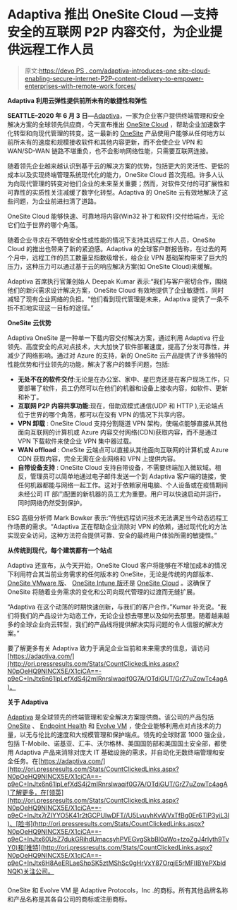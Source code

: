 # Adaptiva 推出 OneSite Cloud —支持安全的互联网 P2P 内容交付，为企业提供远程工作人员

> 原文:[https://devo PS . com/adaptiva-introduces-one site-cloud-enabling-secure-internet-P2P-content-delivery-to-empower-enterprises-with-remote-work forces/](https://devops.com/adaptiva-introduces-onesite-cloud-enabling-secure-internet-p2p-content-delivery-to-empower-enterprises-with-remote-workforces/)

**Adaptiva 利用云弹性提供前所未有的敏捷性和弹性**

**SEATTLE–2020 年 6 月 3 日—**[Adaptiva](http://ori.pressresults.com/Stats/CountClickedLinks.aspx?N0pOeHQ9NINCX5E/X1ciCA==-p9eC+InJtx6n61lpLefXdS4j2mIRnrslwaqif0G7A/OTdiGUT/GrZ7uZowTc4agA)，一家为企业客户提供终端管理和安全解决方案的全球领先供应商，今天宣布推出 [OneSite Cloud](http://ori.pressresults.com/Stats/CountClickedLinks.aspx?N0pOeHQ9NINCX5E/X1ciCA==-p9eC+InJtx6CBEL6mnzVlMVzR8LS3iVsvhPtGPQD6nn73VF3mPoLI8IkmBtY/pN3) ，帮助企业加速数字化转型和向现代管理的转变。这一最新的 [OneSite](http://ori.pressresults.com/Stats/CountClickedLinks.aspx?N0pOeHQ9NINCX5E/X1ciCA==-p9eC+InJtx6jh9PE86AL97pThCl1wAyClq8NpOhk6r44gMD3TyABplvSDbEXqaty) 产品使用户能够从任何地方以前所未有的速度和规模接收软件和其他内容更新，而不会使企业 VPN 和 WAN/SD-WAN 链路不堪重负，也不会影响网络性能，只需要互联网连接。

随着领先企业越来越认识到基于云的解决方案的优势，包括更大的灵活性、更低的成本以及实现终端管理系统现代化的能力，OneSite Cloud 首次亮相。许多人认为向现代管理的转变对他们企业的未来至关重要；然而，对软件交付的可扩展性和可靠性的实质性关注减缓了数字化转型。Adaptiva 的 OneSite 云有效地解决了这些问题，为企业前进扫清了道路。

OneSite Cloud 能够快速、可靠地将内容(Win32 补丁和软件)交付给端点，无论它们位于世界的哪个角落。

随着企业寻求在不牺牲安全性或性能的情况下支持其远程工作人员，OneSite Cloud 的推出也带来了新的紧迫感。Adaptiva 的全球客户群报告称，在过去的两个月中，远程工作的员工数量呈指数级增长，给企业 VPN 基础架构带来了巨大的压力，这种压力可以通过基于云的响应解决方案(如 OneSite Cloud)来缓解。

Adaptiva 首席执行官兼创始人 Deepak Kumar 表示:“我们与客户密切合作，围绕他们的新兴需求设计解决方案，OneSite Cloud 有效地提供了企业敏捷性，同时减轻了现有企业网络的负担。“他们看到现代管理是未来，Adaptiva 提供了一条不折不扣地实现这一目标的途径。”

**OneSite 云优势**

Adaptiva OneSite 是一种单一下载内容交付解决方案，通过利用 Adaptiva 行业领先、高度安全的点对点技术，大大加快了软件部署速度，提高了分发可靠性，并减少了网络影响。通过对 Azure 的支持，新的 OneSite 云产品提供了许多独特的性能优势和行业领先的功能，解决了客户的棘手问题，包括:

*   **无处不在的软件交付**:无论是在办公室、家中、星巴克还是在客户现场工作，只要部署了软件，员工仍然可以在他们的机器和设备上接收内容，如软件、更新和补丁。
*   **互联网 P2P 内容共享功能**:现在，借助双模式通信(UDP 和 HTTP ),无论端点位于世界的哪个角落，都可以在没有 VPN 的情况下共享内容。
*   **VPN 卸载** : OneSite Cloud 支持分割隧道 VPN 架构，使端点能够直接从其他面向互联网的计算机或 Azure 内容交付网络(CDN)获取内容，而不是通过 VPN 下载软件来使企业 VPN 集中器过载。
*   **WAN offload** : OneSite 云端点可以直接从其他面向互联网的计算机或 Azure CDN 获取内容，完全无需在企业网络和 VPN 上提供内容。
*   **自带设备支持** : OneSite Cloud 支持自带设备，不需要终端加入微软域。相反，管理员可以简单地通过电子邮件发送一个到 Adaptiva 客户端的链接，使任何机器都能与网络一起工作。这对于依赖家用电脑、个人设备或在疫情期间未经公司 IT 部门配置的新机器的员工尤为重要。用户可以快速启动并运行，同时网络仍然受到保护。

ESG 高级分析师 Mark Bowker 表示:“传统远程访问技术无法满足当今动态远程工作场景的需求。“Adaptiva 正在帮助企业消除对 VPN 的依赖，通过现代化的方法实现安全访问，这种方法符合提供可靠、安全的最终用户体验所需的敏捷性。”

**从传统到现代，每个建筑都有一个站点**

Adaptiva 还宣布，从今天开始，OneSite Cloud 客户将能够在不增加成本的情况下利用符合其当前业务需求的任何版本的 OneSite，无论是传统的内部版本、 [OneSite VMware 版](http://ori.pressresults.com/Stats/CountClickedLinks.aspx?N0pOeHQ9NINCX5E/X1ciCA==-p9eC+InJtx4W4rur2QzWGX/wj21roHWFZqysjfWGLE0cF8LCQw5lCs5uqSoDd6y2)、 [OneSite Intune 版](http://ori.pressresults.com/Stats/CountClickedLinks.aspx?N0pOeHQ9NINCX5E/X1ciCA==-p9eC+InJtx4e+Rf+qmXpG53Y6h8UTIDq8SkMv0zPXyG2Vk8LkD7sutjp+v7ApKeH)还是 [OneSite Cloud](http://ori.pressresults.com/Stats/CountClickedLinks.aspx?N0pOeHQ9NINCX5E/X1ciCA==-p9eC+InJtx6CBEL6mnzVlMVzR8LS3iVsvhPtGPQD6nn73VF3mPoLI8IkmBtY/pN3) 。这确保了 OneSite 将随着业务需求的变化和公司向现代管理的过渡而无缝扩展。

“Adaptiva 在这个动荡的时期快速创新，与我们的客户合作，”Kumar 补充说。“我们将我们的产品设计为动态工作，无论企业想去哪里以及如何去那里。随着越来越多的全球企业向云转型，我们的产品线将提供解决实际问题的令人信服的解决方案。”

要了解更多有关 Adaptiva 致力于满足企业当前和未来需求的信息，请访问[https://adaptiva.com/](http://ori.pressresults.com/Stats/CountClickedLinks.aspx?N0pOeHQ9NINCX5E/X1ciCA==-p9eC+InJtx6n61lpLefXdS4j2mIRnrslwaqif0G7A/OTdiGUT/GrZ7uZowTc4agA)。

**关于 Adaptiva**

[Adaptiva](http://ori.pressresults.com/Stats/CountClickedLinks.aspx?N0pOeHQ9NINCX5E/X1ciCA==-p9eC+InJtx6n61lpLefXdS4j2mIRnrslwaqif0G7A/OTdiGUT/GrZ7uZowTc4agA) 是全球领先的终端管理和安全解决方案提供商。该公司的产品包括 [OneSite](http://ori.pressresults.com/Stats/CountClickedLinks.aspx?N0pOeHQ9NINCX5E/X1ciCA==-p9eC+InJtx6jh9PE86AL97pThCl1wAyClq8NpOhk6r44gMD3TyABplvSDbEXqaty) 、 [Endpoint Health](http://ori.pressresults.com/Stats/CountClickedLinks.aspx?N0pOeHQ9NINCX5E/X1ciCA==-p9eC+InJtx5u3YXfGcr56Ojwsx6el4zQvX/apZutKp0RRa4KC3XgV4carT3OQ8eE) 和 [Evolve VM](http://ori.pressresults.com/Stats/CountClickedLinks.aspx?N0pOeHQ9NINCX5E/X1ciCA==-p9eC+InJtx6wEpKLxjXxH4HTBheoPD8PDsVSEh0KOtHpXiop4FhHZq5sLDa57vaj) ，使企业能够利用点对点技术的力量，以无与伦比的速度和大规模管理和保护端点。领先的全球财富 1000 强企业，包括 T-Mobile、诺基亚、汇丰、沃尔格林、美国国防部和美国国土安全部，都使用 Adaptiva 产品来消除对庞大 IT 基础设施的需求，并自动化无数终端管理和安全任务。在[https://adaptiva.com/](http://ori.pressresults.com/Stats/CountClickedLinks.aspx?N0pOeHQ9NINCX5E/X1ciCA==-p9eC+InJtx6n61lpLefXdS4j2mIRnrslwaqif0G7A/OTdiGUT/GrZ7uZowTc4agA)了解更多，在[领英](http://ori.pressresults.com/Stats/CountClickedLinks.aspx?N0pOeHQ9NINCX5E/X1ciCA==-p9eC+InJtx7rZIYYO5K41r2tGCPUIwDFT//U5LvuvhKvWVxTfBg0Er6TlP3yiL3I)、[脸书](http://ori.pressresults.com/Stats/CountClickedLinks.aspx?N0pOeHQ9NINCX5E/X1ciCA==-p9eC+InJtx60UsZ7dukGRihdUmacsyhPVEGvgSkbBl0aWo+tzoZgJ4rlyth9TvY0)和[推特](http://ori.pressresults.com/Stats/CountClickedLinks.aspx?N0pOeHQ9NINCX5E/X1ciCA==-p9eC+InJtx6H8AeERLaeShpSK5ztMShSc0gHrVxY87OrqjE5rMFIIBYePXbldNQK)关注公司。

###

OneSite 和 Evolve VM 是 Adaptive Protocols，Inc .的商标。所有其他品牌名称和产品名称是其各自公司的商标或注册商标。